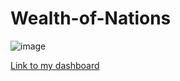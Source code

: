 # Wealth-of-Nations

![image](https://github.com/Josephine-Quagraine/Wealth-of-Nations/assets/133653796/be661cbb-1346-484f-b826-a380ef0ba50c)

[Link to my dashboard](https://public.tableau.com/views/Top20analysisusingWealthofNationsdata/Dashboard1?:language=en-US&publish=yes&:display_count=n&:origin=viz_share_link)
